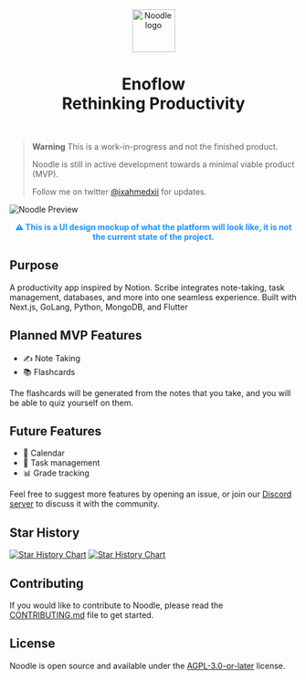 <div align="center">
  <img src="https://github.com/noodle-run/noodle/blob/main/public/logo.svg?raw=true" alt="Noodle logo" width="75">
  <h1>Enoflow <br> Rethinking Productivity</h1>
  <br>
</div>

> **Warning**
> This is a work-in-progress and not the finished product.
>
> Noodle is still in active development towards a minimal viable product (MVP).
>
> Follow me on twitter [@ixahmedxii](https://twitter.com/ixahmedxii) for updates.

![Noodle Preview](https://github.com/noodle-run/noodle/blob/main/public/_static/dark-dashboard-preview.jpg?raw=true)

<p align="center" style="color:dodgerblue;"><strong>⚠️ This is a UI design mockup of what the platform will look like, it is not the current state of the project.</strong></p>

## Purpose

A productivity app inspired by Notion. Scribe integrates note-taking, task management, databases, and more into one seamless experience. Built with Next.js, GoLang, Python, MongoDB, and Flutter

## Planned MVP Features

- ✍️ Note Taking
- 📚 Flashcards

The flashcards will be generated from the notes that you take, and you will be able to quiz yourself on them.

## Future Features

- 📅 Calendar
- 📝 Task management
- 📊 Grade tracking

Feel free to suggest more features by opening an issue, or join our [Discord server](https://discord.gg/ewKmQd8kYm) to discuss it with the community.

## Star History

[![Star History Chart](https://api.star-history.com/svg?repos=noodle-run/noodle#gh-light-mode-only)](https://star-history.com/#noodle-run/noodle#gh-light-mode-only)
[![Star History Chart](https://api.star-history.com/svg?repos=noodle-run/noodle&theme=dark#gh-dark-mode-only)](https://star-history.com/#noodle-run/noodle#gh-dark-mode-only)

## Contributing

If you would like to contribute to Noodle, please read the [CONTRIBUTING.md](./CONTRIBUTING.md) file to get started.

## License

Noodle is open source and available under the [AGPL-3.0-or-later](./LICENSE) license.
